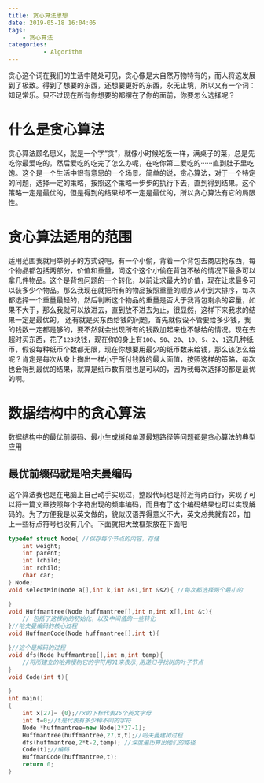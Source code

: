 ```yaml
---
title: 贪心算法思想
date: 2019-05-18 16:04:05
tags: 
    - 贪心算法
categories:
          - Algorithm
---
```

贪心这个词在我们的生活中随处可见，贪心像是大自然万物特有的，而人将这发展到了极致。得到了想要的东西，还想要更好的东西，永无止境，所以又有一个词：知足常乐。只不过现在所有你想要的都摆在了你的面前，你要怎么选择呢？<!--more-->
# 什么是贪心算法
贪心算法顾名思义，就是一个字“贪”，就像小时候吃饭一样，满桌子的菜，总是先吃你最爱吃的，然后爱吃的吃完了怎么办呢，在吃你第二爱吃的······直到肚子里吃饱。这个是一个生活中很有意思的一个场景。简单的说，贪心算法，对于一个特定的问题，选择一定的策略，按照这个策略一步步的执行下去，直到得到结果。这个策略一定是最优的，但是得到的结果却不一定是最优的，所以贪心算法有它的局限性。

# 贪心算法适用的范围
适用范围我就用举例子的方式说吧，有一个小偷，背着一个背包去商店抢东西，每个物品都包括两部分，价值和重量，问这个这个小偷在背包不破的情况下最多可以拿几件物品。这个是背包问题的一个转化，以前让求最大的价值，现在让求最多可以装多少个物品。那么我现在就把所有的物品按照重量的顺序从小到大排序，每次都选择一个重量最轻的，然后判断这个物品的重量是否大于我背包剩余的容量，如果不大于，那么我就可以放进去，直到放不进去为止，很显然，这样下来我求的结果一定是最优的。
还有就是买东西给钱的问题，首先就假设不管要给多少钱，我的钱数一定都是够的，要不然就会出现所有的钱数加起来也不够给的情况。现在去超时买东西，花了`123`块钱，现在你的身上有`100`、`50`、`20`、`10`、`5`、`2`、`1`这几种纸币，假设每种纸币个数都无限，现在你想要用最少的纸币数来给钱，那么该怎么给呢？肯定是每次从身上掏出一样小于所付钱数的最大面值，按照这样的策略，每次也会得到最优的结果，就算是纸币数有限也是可以的，因为我每次选择的都是最优的啊。

# 数据结构中的贪心算法
数据结构中的最优前缀码、最小生成树和单源最短路径等问题都是贪心算法的典型应用
## 最优前缀码就是哈夫曼编码
这个算法我也是在电脑上自己动手实现过，整段代码也是将近有两百行，实现了可以将一篇文章按照每个字符出现的频率编码，而且有了这个编码结果也可以实现解码的。为了方便我是以英文做的，貌似汉语弄得意义不大，英文总共就有26，加上一些标点符号也没有几个。下面就把大致框架放在下面吧
```cpp
typedef struct Node{ //保存每个节点的内容，存储
    int weight;
    int parent;
    int lchild;
    int rchild;
    char car;
} Node;
void selectMin(Node a[],int k,int &s1,int &s2){ //每次都选择两个最小的

}
void Huffmantree(Node huffmantree[],int n,int x[],int &t){
    // 包括了这棵树的初始化，以及中间值的一些转化
}//哈夫曼编码的核心过程
void HuffmanCode(Node huffmantree[],int t){

}//这个是解码的过程
void dfs(Node huffmantree[],int m,int temp){
    //将所建立的哈弗慢树它的字符用01来表示,用递归寻找树的叶子节点
}   
void Code(int t){

}
int main()
{
    int x[27]= {0};//x的下标代表26个英文字母
    int t=0;//t是代表有多少种不同的字符
    Node *huffmantree=new Node[2*27-1];
    Huffmantree(huffmantree,27,x,t);//哈夫曼建树过程
    dfs(huffmantree,2*t-2,temp); //深度遍历算出他们的路径
    Code(t);//编码
    HuffmanCode(huffmantree,t);
    return 0;
}
```
